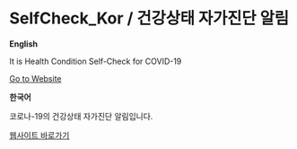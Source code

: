 # SelfCheck_Kor / 건강상태 자가진단 알림

**English**

It is Health Condition Self-Check for COVID-19

[Go to Website](https://kor-selfcheck.kro.kr/)

**한국어**

코로나-19의 건강상태 자가진단 알림입니다.

[웹사이트 바로가기](https://kor-selfcheck.kro.kr/)